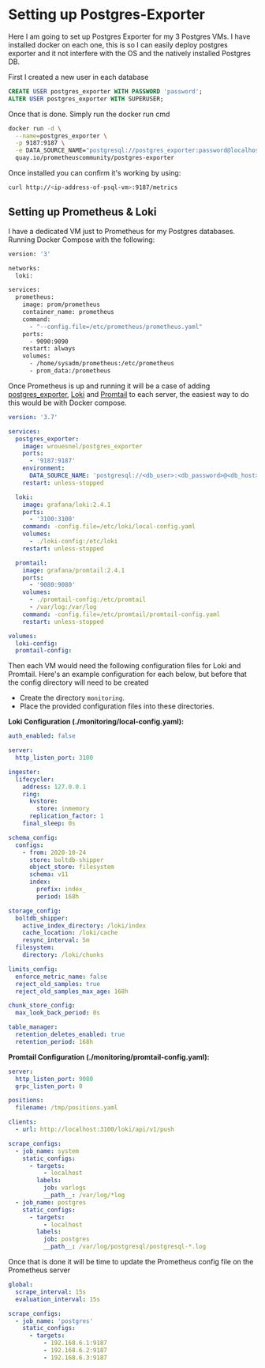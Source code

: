 # Setting up Postgres-Exporter

Here I am going to set up Postgres Exporter for my 3 Postgres VMs. I have installed docker on each one, this is so I can easily deploy postgres exporter and it not interfere with the OS and the natively installed Postgres DB.

First I created a new user in each database

```sql
CREATE USER postgres_exporter WITH PASSWORD 'password';
ALTER USER postgres_exporter WITH SUPERUSER;
```

Once that is done. Simply run the docker run cmd

```bash
docker run -d \
  --name=postgres_exporter \
  -p 9187:9187 \
  -e DATA_SOURCE_NAME="postgresql://postgres_exporter:password@localhost:5432/postgres?sslmode=disable" \
  quay.io/prometheuscommunity/postgres-exporter
```

Once installed you can confirm it's working by using:

```bash
curl http://<ip-address-of-psql-vm>:9187/metrics
```

## Setting up Prometheus & Loki

I have a dedicated VM just to Prometheus for my Postgres databases. Running Docker Compose with the following:

```bash
version: '3'

networks:
  loki:

services:
  prometheus:
    image: prom/prometheus
    container_name: prometheus
    command:
      - "--config.file=/etc/prometheus/prometheus.yaml"
    ports:
      - 9090:9090
    restart: always
    volumes:
      - /home/sysadm/prometheus:/etc/prometheus
      - prom_data:/prometheus
```

Once Prometheus is up and running it will be a case of adding [postgres_exporter](https://github.com/prometheus-community/postgres_exporter), [Loki](https://grafana.com/oss/loki/) and [Promtail](https://grafana.com/docs/loki/latest/send-data/promtail/) to each server, the easiest way to do this would be with Docker compose.

```yaml
version: '3.7'

services:
  postgres_exporter:
    image: wrouesnel/postgres_exporter
    ports:
      - '9187:9187'
    environment:
      DATA_SOURCE_NAME: 'postgresql://<db_user>:<db_password>@<db_host>:5432/<db_name>?sslmode=disable'
    restart: unless-stopped

  loki:
    image: grafana/loki:2.4.1
    ports:
      - '3100:3100'
    command: -config.file=/etc/loki/local-config.yaml
    volumes:
      - ./loki-config:/etc/loki
    restart: unless-stopped

  promtail:
    image: grafana/promtail:2.4.1
    ports:
      - '9080:9080'
    volumes:
      - ./promtail-config:/etc/promtail
      - /var/log:/var/log
    command: -config.file=/etc/promtail/promtail-config.yaml
    restart: unless-stopped

volumes:
  loki-config:
  promtail-config:
```

Then each VM would need the following configuration files for Loki and Promtail. Here's an example configuration for each below, but before that the config directory will need to be created

- Create the directory `monitoring`.
- Place the provided configuration files into these directories.

**Loki Configuration (./monitoring/local-config.yaml):**

```yaml
auth_enabled: false

server:
  http_listen_port: 3100

ingester:
  lifecycler:
    address: 127.0.0.1
    ring:
      kvstore:
        store: inmemory
      replication_factor: 1
    final_sleep: 0s

schema_config:
  configs:
    - from: 2020-10-24
      store: boltdb-shipper
      object_store: filesystem
      schema: v11
      index:
        prefix: index_
        period: 168h

storage_config:
  boltdb_shipper:
    active_index_directory: /loki/index
    cache_location: /loki/cache
    resync_interval: 5m
  filesystem:
    directory: /loki/chunks

limits_config:
  enforce_metric_name: false
  reject_old_samples: true
  reject_old_samples_max_age: 168h

chunk_store_config:
  max_look_back_period: 0s

table_manager:
  retention_deletes_enabled: true
  retention_period: 168h
```

**Promtail Configuration (./monitoring/promtail-config.yaml):**

```yaml
server:
  http_listen_port: 9080
  grpc_listen_port: 0

positions:
  filename: /tmp/positions.yaml

clients:
  - url: http://localhost:3100/loki/api/v1/push

scrape_configs:
  - job_name: system
    static_configs:
      - targets:
          - localhost
        labels:
          job: varlogs
          __path__: /var/log/*log
  - job_name: postgres
    static_configs:
      - targets:
          - localhost
        labels:
          job: postgres
          __path__: /var/log/postgresql/postgresql-*.log
```

Once that is done it will be time to update the Prometheus config file on the Prometheus server

```yaml
global:
  scrape_interval: 15s
  evaluation_interval: 15s

scrape_configs:
  - job_name: 'postgres'
    static_configs:
      - targets:
          - 192.168.6.1:9187
          - 192.168.6.2:9187
          - 192.168.6.3:9187
```
